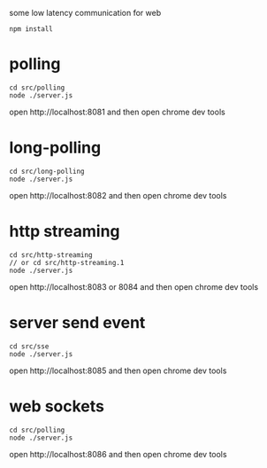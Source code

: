 some low latency communication for web

```
npm install
```
# polling
```
cd src/polling
node ./server.js
```
open http://localhost:8081 and then open chrome dev tools
# long-polling
```
cd src/long-polling
node ./server.js
```
open http://localhost:8082 and then open chrome dev tools
# http streaming
```
cd src/http-streaming
// or cd src/http-streaming.1
node ./server.js
```
open http://localhost:8083 or 8084 and then open chrome dev tools
# server send event
```
cd src/sse
node ./server.js
```
open http://localhost:8085 and then open chrome dev tools
# web sockets 
```
cd src/polling
node ./server.js
```
open http://localhost:8086 and then open chrome dev tools 